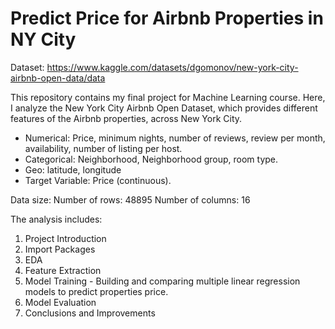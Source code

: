 # Predict Price for Airbnb Properties in NY City

Dataset: https://www.kaggle.com/datasets/dgomonov/new-york-city-airbnb-open-data/data

This repository contains my final project for Machine Learning course. Here, I analyze the New York City Airbnb Open Dataset, which provides different features of the Airbnb properties, across New York City.

- Numerical: Price, minimum nights, number of reviews, review per month, availability, number of listing per host.
- Categorical: Neighborhood, Neighborhood group, room type.
- Geo: latitude, longitude
- Target Variable: Price (continuous).

Data size:
Number of rows: 48895
Number of columns: 16

The analysis includes:

1. Project Introduction
2. Import Packages
3. EDA
4. Feature Extraction
5. Model Training - Building and comparing multiple linear regression models to predict properties price.
6. Model Evaluation
7. Conclusions and Improvements
